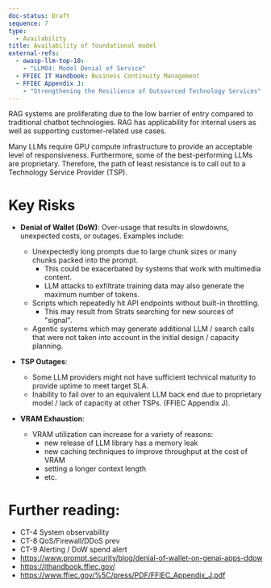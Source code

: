 ```yaml
---
doc-status: Draft
sequence: 7
type:
  - Availability
title: Availability of foundational model
external-refs:
  - owasp-llm-top-10:
    - "LLM04: Model Denial of Service"
  - FFIEC IT Handbook: Business Continuity Management 
  - FFIEC Appendix J:
    - "Strengthening the Resilience of Outsourced Technology Services"
---
```


RAG systems are proliferating due to the low barrier of entry compared
to traditional chatbot technologies. RAG has applicability for
internal users as well as supporting customer-related use cases.

Many LLMs require GPU compute infrastructure to provide an acceptable
level of responsiveness. Furthermore, some of the best-performing LLMs
are proprietary. Therefore, the path of least resistance is to call
out to a Technology Service Provider (TSP).

# Key Risks

- **Denial of Wallet (DoW)**: Over-usage that results in slowdowns,
  unexpected costs, or outages. Examples include:
    - Unexpectedly long prompts due to large chunk sizes or many
      chunks packed into the prompt.
        - This could be exacerbated by systems that work with
          multimedia content.
        - LLM attacks to exfiltrate training data may also generate
          the maximum number of tokens.
    - Scripts which repeatedly hit API endpoints without built-in
      throttling.
        - This may result from Strats searching for new sources of "signal".
    - Agentic systems which may generate additional LLM / search calls
      that were not taken into account in the initial design /
      capacity planning.

- **TSP Outages**:
    - Some LLM providers might not have sufficient technical maturity
      to provide uptime to meet target SLA.
    - Inability to fail over to an equivalent LLM back end due to
      proprietary model / lack of capacity at other TSPs. (FFIEC
      Appendix J).

- **VRAM Exhaustion**:
    - VRAM utilization can increase for a variety of reasons:
        - new release of LLM library has a memory leak
        - new caching techniques to improve throughput at the cost of
          VRAM
        - setting a longer context length
        - etc.

# Further reading:
- CT-4 System observability
- CT-8 QoS/Firewall/DDoS prev
- CT-9 Alerting / DoW spend alert
- https://www.prompt.security/blog/denial-of-wallet-on-genai-apps-ddow
- https://ithandbook.ffiec.gov/
- https://www.ffiec.gov/%5C/press/PDF/FFIEC_Appendix_J.pdf
